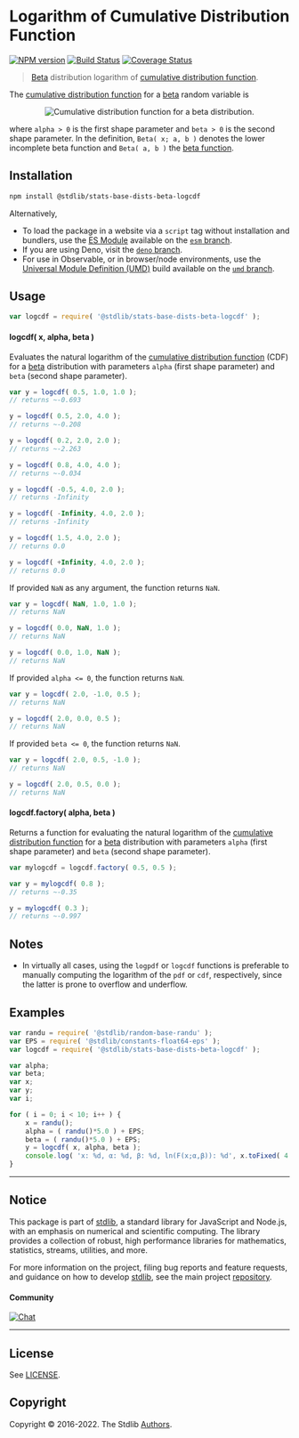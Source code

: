 <!--

@license Apache-2.0

Copyright (c) 2018 The Stdlib Authors.

Licensed under the Apache License, Version 2.0 (the "License");
you may not use this file except in compliance with the License.
You may obtain a copy of the License at

   http://www.apache.org/licenses/LICENSE-2.0

Unless required by applicable law or agreed to in writing, software
distributed under the License is distributed on an "AS IS" BASIS,
WITHOUT WARRANTIES OR CONDITIONS OF ANY KIND, either express or implied.
See the License for the specific language governing permissions and
limitations under the License.

-->

# Logarithm of Cumulative Distribution Function

[![NPM version][npm-image]][npm-url] [![Build Status][test-image]][test-url] [![Coverage Status][coverage-image]][coverage-url] <!-- [![dependencies][dependencies-image]][dependencies-url] -->

> [Beta][beta-distribution] distribution logarithm of [cumulative distribution function][cdf].

<section class="intro">

The [cumulative distribution function][cdf] for a [beta][beta-distribution] random variable is

<!-- <equation class="equation" label="eq:beta_cdf" align="center" raw="F(x;\alpha,\beta) = \frac{\operatorname{Beta}(x;\alpha,\beta)}{\operatorname{Beta}(\alpha,\beta)}" alt="Cumulative distribution function for a beta distribution."> -->

<div class="equation" align="center" data-raw-text="F(x;\alpha,\beta) = \frac{\operatorname{Beta}(x;\alpha,\beta)}{\operatorname{Beta}(\alpha,\beta)}" data-equation="eq:beta_cdf">
    <img src="https://cdn.jsdelivr.net/gh/stdlib-js/stdlib@51534079fef45e990850102147e8945fb023d1d0/lib/node_modules/@stdlib/stats/base/dists/beta/logcdf/docs/img/equation_beta_cdf.svg" alt="Cumulative distribution function for a beta distribution.">
    <br>
</div>

<!-- </equation> -->

where `alpha > 0` is the first shape parameter and `beta > 0` is the second shape parameter. In the definition, `Beta( x; a, b )` denotes the lower incomplete beta function and `Beta( a, b )` the [beta function][beta-function].

</section>

<!-- /.intro -->

<section class="installation">

## Installation

```bash
npm install @stdlib/stats-base-dists-beta-logcdf
```

Alternatively,

-   To load the package in a website via a `script` tag without installation and bundlers, use the [ES Module][es-module] available on the [`esm` branch][esm-url].
-   If you are using Deno, visit the [`deno` branch][deno-url].
-   For use in Observable, or in browser/node environments, use the [Universal Module Definition (UMD)][umd] build available on the [`umd` branch][umd-url].

</section>

<section class="usage">

## Usage

```javascript
var logcdf = require( '@stdlib/stats-base-dists-beta-logcdf' );
```

#### logcdf( x, alpha, beta )

Evaluates the natural logarithm of the [cumulative distribution function][cdf] (CDF) for a [beta][beta-distribution] distribution with parameters `alpha` (first shape parameter) and `beta` (second shape parameter).

```javascript
var y = logcdf( 0.5, 1.0, 1.0 );
// returns ~-0.693

y = logcdf( 0.5, 2.0, 4.0 );
// returns ~-0.208

y = logcdf( 0.2, 2.0, 2.0 );
// returns ~-2.263

y = logcdf( 0.8, 4.0, 4.0 );
// returns ~-0.034

y = logcdf( -0.5, 4.0, 2.0 );
// returns -Infinity

y = logcdf( -Infinity, 4.0, 2.0 );
// returns -Infinity

y = logcdf( 1.5, 4.0, 2.0 );
// returns 0.0

y = logcdf( +Infinity, 4.0, 2.0 );
// returns 0.0
```

If provided `NaN` as any argument, the function returns `NaN`.

```javascript
var y = logcdf( NaN, 1.0, 1.0 );
// returns NaN

y = logcdf( 0.0, NaN, 1.0 );
// returns NaN

y = logcdf( 0.0, 1.0, NaN );
// returns NaN
```

If provided `alpha <= 0`, the function returns `NaN`.

```javascript
var y = logcdf( 2.0, -1.0, 0.5 );
// returns NaN

y = logcdf( 2.0, 0.0, 0.5 );
// returns NaN
```

If provided `beta <= 0`, the function returns `NaN`.

```javascript
var y = logcdf( 2.0, 0.5, -1.0 );
// returns NaN

y = logcdf( 2.0, 0.5, 0.0 );
// returns NaN
```

#### logcdf.factory( alpha, beta )

Returns a function for evaluating the natural logarithm of the [cumulative distribution function][cdf] for a [beta][beta-distribution] distribution with parameters `alpha` (first shape parameter) and `beta` (second shape parameter).

```javascript
var mylogcdf = logcdf.factory( 0.5, 0.5 );

var y = mylogcdf( 0.8 );
// returns ~-0.35

y = mylogcdf( 0.3 );
// returns ~-0.997
```

</section>

<!-- /.usage -->

<section class="notes">

## Notes

-   In virtually all cases, using the `logpdf` or `logcdf` functions is preferable to manually computing the logarithm of the `pdf` or `cdf`, respectively, since the latter is prone to overflow and underflow.

</section>

<!-- /.notes -->

<section class="examples">

## Examples

<!-- eslint no-undef: "error" -->

```javascript
var randu = require( '@stdlib/random-base-randu' );
var EPS = require( '@stdlib/constants-float64-eps' );
var logcdf = require( '@stdlib/stats-base-dists-beta-logcdf' );

var alpha;
var beta;
var x;
var y;
var i;

for ( i = 0; i < 10; i++ ) {
    x = randu();
    alpha = ( randu()*5.0 ) + EPS;
    beta = ( randu()*5.0 ) + EPS;
    y = logcdf( x, alpha, beta );
    console.log( 'x: %d, α: %d, β: %d, ln(F(x;α,β)): %d', x.toFixed( 4 ), alpha.toFixed( 4 ), beta.toFixed( 4 ), y.toFixed( 4 ) );
}
```

</section>

<!-- /.examples -->

<!-- Section for related `stdlib` packages. Do not manually edit this section, as it is automatically populated. -->

<section class="related">

</section>

<!-- /.related -->

<!-- Section for all links. Make sure to keep an empty line after the `section` element and another before the `/section` close. -->


<section class="main-repo" >

* * *

## Notice

This package is part of [stdlib][stdlib], a standard library for JavaScript and Node.js, with an emphasis on numerical and scientific computing. The library provides a collection of robust, high performance libraries for mathematics, statistics, streams, utilities, and more.

For more information on the project, filing bug reports and feature requests, and guidance on how to develop [stdlib][stdlib], see the main project [repository][stdlib].

#### Community

[![Chat][chat-image]][chat-url]

---

## License

See [LICENSE][stdlib-license].


## Copyright

Copyright &copy; 2016-2022. The Stdlib [Authors][stdlib-authors].

</section>

<!-- /.stdlib -->

<!-- Section for all links. Make sure to keep an empty line after the `section` element and another before the `/section` close. -->

<section class="links">

[npm-image]: http://img.shields.io/npm/v/@stdlib/stats-base-dists-beta-logcdf.svg
[npm-url]: https://npmjs.org/package/@stdlib/stats-base-dists-beta-logcdf

[test-image]: https://github.com/stdlib-js/stats-base-dists-beta-logcdf/actions/workflows/test.yml/badge.svg
[test-url]: https://github.com/stdlib-js/stats-base-dists-beta-logcdf/actions/workflows/test.yml

[coverage-image]: https://img.shields.io/codecov/c/github/stdlib-js/stats-base-dists-beta-logcdf/main.svg
[coverage-url]: https://codecov.io/github/stdlib-js/stats-base-dists-beta-logcdf?branch=main

<!--

[dependencies-image]: https://img.shields.io/david/stdlib-js/stats-base-dists-beta-logcdf.svg
[dependencies-url]: https://david-dm.org/stdlib-js/stats-base-dists-beta-logcdf/main

-->

[umd]: https://github.com/umdjs/umd
[es-module]: https://developer.mozilla.org/en-US/docs/Web/JavaScript/Guide/Modules

[deno-url]: https://github.com/stdlib-js/stats-base-dists-beta-logcdf/tree/deno
[umd-url]: https://github.com/stdlib-js/stats-base-dists-beta-logcdf/tree/umd
[esm-url]: https://github.com/stdlib-js/stats-base-dists-beta-logcdf/tree/esm

[chat-image]: https://img.shields.io/gitter/room/stdlib-js/stdlib.svg
[chat-url]: https://gitter.im/stdlib-js/stdlib/

[stdlib]: https://github.com/stdlib-js/stdlib

[stdlib-authors]: https://github.com/stdlib-js/stdlib/graphs/contributors

[stdlib-license]: https://raw.githubusercontent.com/stdlib-js/stats-base-dists-beta-logcdf/main/LICENSE

[beta-distribution]: https://en.wikipedia.org/wiki/Beta_distribution

[beta-function]: https://en.wikipedia.org/wiki/Beta_function

[cdf]: https://en.wikipedia.org/wiki/Cumulative_distribution_function

</section>

<!-- /.links -->
